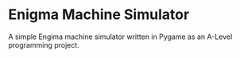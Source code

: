 # Enigma Machine Simulator

A simple Engima machine simulator written in Pygame as an A-Level programming project.
